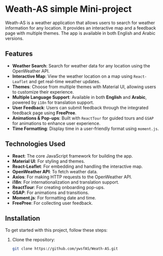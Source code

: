 # Weath-AS simple Mini-project

Weath-AS is a weather application that allows users to search for weather information for any location. It provides an interactive map and a feedback page with multiple themes. The app is available in both English and Arabic versions.

## Features

- **Weather Search**: Search for weather data for any location using the OpenWeather API.
- **Interactive Map**: View the weather location on a map using `React-Leaflet` and get real-time weather updates.
- **Themes**: Choose from multiple themes with Material UI, allowing users to customize their experience.
- **Multiple Language Support**: Available in both **English** and **Arabic**, powered by `i18n` for translation support.
- **User Feedback**: Users can submit feedback through the integrated feedback page using **FreePree**.
- **Animations & Pop-ups**: Built with `ReactTour` for guided tours and `GSAP` for animations to enhance user experience.
- **Time Formatting**: Display time in a user-friendly format using `moment.js`.

## Technologies Used

- **React**: The core JavaScript framework for building the app.
- **Material UI**: For styling and themes.
- **React-Leaflet**: For embedding and handling the interactive map.
- **OpenWeather API**: To fetch weather data.
- **Axios**: For making HTTP requests to the OpenWeather API.
- **i18n**: For internationalization and translation support.
- **ReactTour**: For creating onboarding pop-ups.
- **GSAP**: For animations and transitions.
- **Moment.js**: For formatting date and time.
- **FreePree**: For collecting user feedback.

## Installation

To get started with this project, follow these steps:

1. Clone the repository:
   ```bash
   git clone https://github.com/ywsfAS/Weath-AS.git
